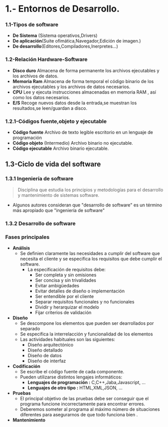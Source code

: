 # 1.- Entornos de Desarrollo.
### 1.1-Tipos de software
- **De Sistema** (Sistema operativos,Drivers)
- **De aplicación**(Suite ofimática,Navegador,Edición de imagen.)
- **De desarrollo**(Editores,Compiladores,Inerpretes...)
### 1.2-Relación Hardware-Software
- **Disco duro** Almacena de forma permanente los archivos ejecutables y los archivos de datos.
- **Memoria Ram** Almacena de forma temporal el código binario de los archivos ejecutables y los archivos de datos necesarios.
- **CPU** Lee y ejecuta instrucciones almacenadas en memoria RAM , así como los datos necesarios.
- **E/S** Recoge nuevos datos desde la entrada,se muestran los resultados,se leen/guardan a disco.
### 1.2.1-Códigos fuente,objeto y ejecutable
- **Código fuente** Archivo de texto legible escritorio en un lenguaje de programación
- **Código objeto** (Intermedio) Archivo binario no ejecutable.
- **Código ejecutable** Archivo binario ejecutable.
## 1.3-Ciclo de vida del software
### 1.3.1 Ingeniería de software 
>Disciplina que estudia los principios y metodologías para el desarrollo y mantenimiento de sistemas software. 
- Algunos autores consideran que "desarrollo de software" es un término más apropiado que "ingeniería de software" 
### 1.3.2 Desarrollo de software
### Fases principales
- **Análisis**
    - Se definien claramente las necesidades a cumplir del software que necesita el cliente y se especifica los requisitos que debe cumplir el software.
        - La especificación de requisitos debe:
            - Ser completa y sin omisiones
            - Ser concisa y sin trivalidades
            - Evitar ambigüedades
            - Evitar detalles de diseño o implementación
            - Ser entendible por el cliente
            - Separar requisitos funcionales y no funcionales
            - Dividir y herarquizar el modelo 
            - Fijar criterios de validación
- **Diseño**
    - Se descompone los elementos  que pueden ser dearrollados por separado
    - Se especifica la interrelacción y funcionalidad de los elementos
    - Las actividades habituales son las siguientes:
      - Diseño arquitectónico
      - Diseño detallado
      - Diseño de datos
      - Diseño de interfaz
- **Codificación**
  - Se escribe el código fuente de cada componente.
  - Pueden utilizarse distintos lengajes informáticos:
    - **Lenguajes de programación :** C,C++,Jaba,Javascript, ...
    - **Lenguajes de otro tipo :** HTML,XML,JSON, ...
- **Pruebas**
  - El principal objetivo de las pruebas debe ser conseguir que el programa funcione incorrectamente para encontrar errores.
  - Deberemos someter al programa al máximo número de situaciones diferentes para asegurarnos de que todo funciona bien .
- **Mantenimiento**
